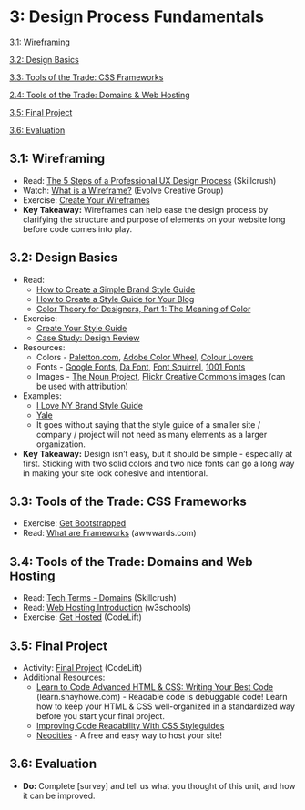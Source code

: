 3: Design Process Fundamentals
=========================

[3.1: Wireframing](#31-wireframing)

[3.2: Design Basics](#32-design-basics)

[3.3: Tools of the Trade: CSS Frameworks](#33-tools-of-the-trade-css-frameworks)

[2.4: Tools of the Trade: Domains & Web Hosting](#34-tools-of-the-trade-domains-and-web-hosting)

[3.5: Final Project](#35-final-project)

[3.6: Evaluation](#36-evaluation)


<a id="31-wireframing">3.1: Wireframing</a>
-----------------------

+ Read: [The 5 Steps of a Professional UX Design Process](http://skillcrush.com/2014/06/24/5-ux-design-deliverables/)  (Skillcrush)
+ Watch: [What is a Wireframe?](https://www.youtube.com/watch?v=T0vt3nLZKks) (Evolve Creative Group)
+ Exercise: [Create Your Wireframes](https://docs.google.com/document/d/17w1Z94wZqDCXsI4dmzfP90nRn8s1XchfEqx7mBEj2uw/edit?usp=sharing)
+ **Key Takeaway:** Wireframes can help ease the design process by clarifying the structure and purpose of elements on your website long before code comes into play.

<a id="32-design-basics">3.2: Design Basics</a>
---------------------

+ Read:
  - [How to Create a Simple Brand Style Guide](http://99designs.com/customer-blog/create-simple-brand-style-guide/)
  - [How to Create a Style Guide for Your Blog](http://byregina.com/creating-a-style-guide-for-your-blog/)
  - [Color Theory for Designers, Part 1: The Meaning of Color](http://www.smashingmagazine.com/2010/01/28/color-theory-for-designers-part-1-the-meaning-of-color/)
+ Exercise:
  - [Create Your Style Guide](https://docs.google.com/document/d/1VzfVkJgOoplvCjvhVR7AVWSWN51zjZQkCsRu_aaHJZY/edit?usp=sharing)
  - [Case Study: Design Review](https://docs.google.com/document/d/1FbE2PwjxNMhHN9F3McQAxsy2EZu-CmUuI54SHD6dd4g/edit?usp=sharing)
+ Resources:
  - Colors - [Paletton.com](http://paletton.com/), [Adobe Color Wheel](https://color.adobe.com/create/color-wheel/), [Colour Lovers](http://www.colourlovers.com/)
  - Fonts - [Google Fonts](http://www.google.com/fonts), [Da Font](http://www.dafont.com/), [Font Squirrel](http://www.fontsquirrel.com/), [1001 Fonts](http://www.1001fonts.com/)
  - Images - [The Noun Project](http://thenounproject.com/), [Flickr Creative Commons images](https://www.flickr.com/creativecommons/by-2.0/) (can be used with attribution)
+ Examples:
  - [I Love NY Brand Style Guide](http://www.scribd.com/doc/8278452/I-Love-New-York-Brand-Guidelines-November-2008)
  - [Yale](http://identity.yale.edu/)
  - It goes without saying that the style guide of a smaller site / company / project will not need as many elements as a larger organization.
+ **Key Takeaway:** Design isn’t easy, but it should be simple - especially at first. Sticking with two solid colors and two nice fonts can go a long way in making your site look cohesive and intentional.

<a id="33-tools-of-the-trade-css-frameworks">3.3: Tools of the Trade: CSS Frameworks</a>
-----------------------------
+ Exercise: [Get Bootstrapped](https://docs.google.com/document/d/1JOl5TqiWAjfnRK_pyPBlhwFH3WVdKrsXjVzYrqYS_cM/edit?usp=sharing)
+ Read: [What are Frameworks](http://www.awwwards.com/what-are-frameworks-22-best-responsive-css-frameworks-for-web-design.html) (awwwards.com)


<a id="34-tools-of-the-trade-domains-and-web-hosting">3.4: Tools of the Trade: Domains and Web Hosting</a>
-----------------------------

+ Read: [Tech Terms - Domains](http://skillcrush.com/2012/05/14/domain/) (Skillcrush)
+ Read: [Web Hosting Introduction](http://skillcrush.com/2012/05/14/domain/) (w3schools)
+ Exercise: [Get Hosted](https://docs.google.com/document/d/18MyPNBt0Y9-OLMW1cOCtXUk9zmOUepr9Jg9A5KHmfS0/edit?usp=sharing) (CodeLift)

<a id="35-final-project">3.5: Final Project</a>
-----------------------------

+ Activity: [Final Project](https://docs.google.com/document/d/1wn6twYeKJbfgeWd3y9MNyHgjXDo7KQv0cpIDdS03j1w/edit?usp=sharing) (CodeLift)
+ Additional Resources:
  - [Learn to Code Advanced HTML & CSS: Writing Your Best Code](http://learn.shayhowe.com/html-css/writing-your-best-code/) (learn.shayhowe.com) -  Readable code is debuggable code! Learn how to keep your HTML & CSS well-organized in a standardized way before you start your final project.
  - [Improving Code Readability With CSS Styleguides](http://www.smashingmagazine.com/2008/05/02/improving-code-readability-with-css-styleguides/)
  - [Neocities](https://neocities.org/) - A free and easy way to host your site!


<a id="36-evaluation">3.6: Evaluation</a>
---------------------------------------

+ **Do:** Complete [survey] and tell us what you thought of this unit, and how it can be improved.
